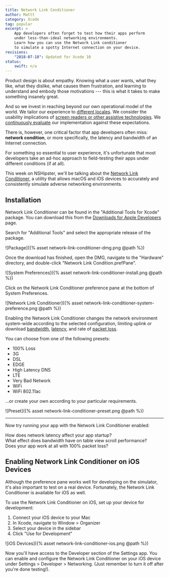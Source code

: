 ```yaml
---
title: Network Link Conditioner
author: Mattt
category: Xcode
tag: popular
excerpt: >
    App developers often forget to test how their apps perform
    under less-than-ideal networking environments.
    Learn how you can use the Network Link conditioner 
    to simulate a spotty Internet connection on your device.
revisions:
    "2018-07-18": Updated for Xcode 10
status:
    swift: n/a
---
```


Product design is about empathy.
Knowing what a user wants,
what they like,
what they dislike,
what causes them frustration,
and learning to understand and embody those motivations ---
this is what it takes to make something insanely great.

And so we invest in reaching beyond our own operational model of the world.
We tailor our experience to
[different locales](https://nshipster.com/nslocalizedstring/).
We consider the usability implications of
[screen readers or other assistive technologies](https://nshipster.com/uiaccessibility/).
We [continuously evaluate](https://nshipster.com/unit-testing/)
our implementation against these expectations.

There is, however,
one critical factor that app developers often miss:
**network condition**,
or more specifically,
the latency and bandwidth of an Internet connection.

For something so essential to user experience,
it's unfortunate that most developers take an ad-hoc approach
to field-testing their apps under different conditions
(if at all).

This week on NSHipster,
we'll be talking about the
[Network Link Conditioner](https://developer.apple.com/download/more/?q=Additional%20Tools),
a utility that allows macOS and iOS devices
to accurately and consistently simulate adverse networking environments.

## Installation

Network Link Conditioner can be found
in the "Additional Tools for Xcode" package.
You can download this from the
[Downloads for Apple Developers](https://developer.apple.com/download/more/?q=Additional%20Tools)
page.

Search for "Additional Tools"
and select the appropriate release of the package.

![Package]({% asset network-link-conditioner-dmg.png @path %})

Once the download has finished,
open the DMG,
navigate to the "Hardware" directory,
and double-click "Network Link Condition.prefPane".

![System Preferences]({% asset network-link-conditioner-install.png @path %})

Click on the Network Link Conditioner preference pane
at the bottom of System Preferences.

![Network Link Conditioner]({% asset network-link-conditioner-system-preference.png @path %})

Enabling the Network Link Conditioner
changes the network environment system-wide
according to the selected configuration,
limiting uplink or download
[bandwidth](http://en.wikipedia.org/wiki/Bandwidth_%28computing%29),
[latency](http://en.wikipedia.org/wiki/Latency_%28engineering%29%23Communication_latency), and rate of
[packet loss](http://en.wikipedia.org/wiki/Packet_loss).

You can choose from one of the following presets:

- 100% Loss
- 3G
- DSL
- EDGE
- High Latency DNS
- LTE
- Very Bad Network
- WiFi
- WiFi 802.11ac

...or create your own according to your particular requirements.

![Preset]({% asset network-link-conditioner-preset.png @path %})

---

Now try running your app with the Network Link Conditioner enabled:

How does network latency affect your app startup? <br/>
What effect does bandwidth have on table view scroll performance? <br/>
Does your app work at all with 100% packet loss?

## Enabling Network Link Conditioner on iOS Devices

Although the preference pane works well for developing on the simulator,
it's also important to test on a real device.
Fortunately,
the Network Link Conditioner is available for iOS as well.

To use the Network Link Conditioner on iOS,
set up your device for development:

1.  Connect your iOS device to your Mac
2.  In Xcode, navigate to Window > Organizer
3.  Select your device in the sidebar
4.  Click "Use for Development"

![iOS Devices]({% asset network-link-conditioner-ios.png @path %})

Now you'll have access to the Developer section of the Settings app.
You can enable and configure the Network Link Conditioner
on your iOS device under Settings > Developer > Networking.
(Just remember to turn it off after you're done testing!).
